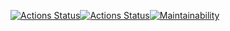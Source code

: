 [![Actions Status](https://github.com/Tatyana-js/frontend-project-11/actions/workflows/hexlet-check.yml/badge.svg)](https://github.com/Tatyana-js/frontend-project-11/actions)[![Actions Status](https://github.com/Tatyana-js/frontend-project-11/actions/workflows/rss-check.yaml/badge.svg)](https://github.com/Tatyana-js/frontend-project-11/actions)[![Maintainability](https://api.codeclimate.com/v1/badges/ba419ec9113fe7732292/maintainability)](https://codeclimate.com/github/Tatyana-js/frontend-project-11/maintainability)
